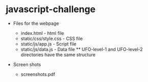 # javascript-challenge

* Files for the webpage
    - index.html - html file
    - static/css/style.css - CSS file
    - static/js/app.js - Script file
    - static/js/data.js - Data file
    ** UFO-level-1 and UFO-level-2 directories have the same structure

* Screen shots
    - screenshots.pdf
